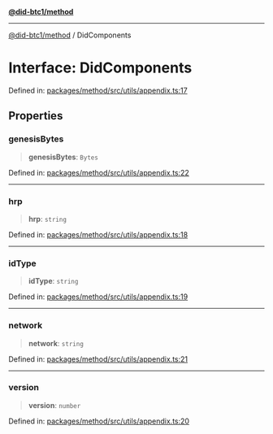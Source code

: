 [**@did-btc1/method**](../README.md)

***

[@did-btc1/method](../globals.md) / DidComponents

# Interface: DidComponents

Defined in: [packages/method/src/utils/appendix.ts:17](https://github.com/dcdpr/did-btc1-js/blob/751aedd75738c26882a2149e644ae32b9e424707/packages/method/src/utils/appendix.ts#L17)

## Properties

### genesisBytes

> **genesisBytes**: `Bytes`

Defined in: [packages/method/src/utils/appendix.ts:22](https://github.com/dcdpr/did-btc1-js/blob/751aedd75738c26882a2149e644ae32b9e424707/packages/method/src/utils/appendix.ts#L22)

***

### hrp

> **hrp**: `string`

Defined in: [packages/method/src/utils/appendix.ts:18](https://github.com/dcdpr/did-btc1-js/blob/751aedd75738c26882a2149e644ae32b9e424707/packages/method/src/utils/appendix.ts#L18)

***

### idType

> **idType**: `string`

Defined in: [packages/method/src/utils/appendix.ts:19](https://github.com/dcdpr/did-btc1-js/blob/751aedd75738c26882a2149e644ae32b9e424707/packages/method/src/utils/appendix.ts#L19)

***

### network

> **network**: `string`

Defined in: [packages/method/src/utils/appendix.ts:21](https://github.com/dcdpr/did-btc1-js/blob/751aedd75738c26882a2149e644ae32b9e424707/packages/method/src/utils/appendix.ts#L21)

***

### version

> **version**: `number`

Defined in: [packages/method/src/utils/appendix.ts:20](https://github.com/dcdpr/did-btc1-js/blob/751aedd75738c26882a2149e644ae32b9e424707/packages/method/src/utils/appendix.ts#L20)
